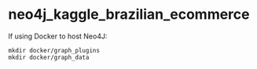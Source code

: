 # neo4j_kaggle_brazilian_ecommerce

If using Docker to host Neo4J:
```
mkdir docker/graph_plugins
mkdir docker/graph_data
```
